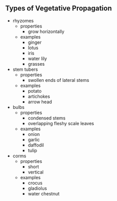 ## Types of Vegetative Propagation
- rhyzomes
	- properties
		- grow horizontally
	- examples
		- ginger
		- lotus
		- iris
		- water lily
		- grasses
- stem tubers
	- properties
		- swollen ends of lateral stems
	- examples
		- potato
		- artichokes
		- arrow head
- bulbs
	- properties
		- condensed stems 
		- overlapping fleshy scale leaves
	- examples
		- onion
		- garlic
		- daffodil
		- tulip
- corms
	- properties
		- short
		- vertical
	- examples
		- crocus
		- gladiolus
		- water chestnut
